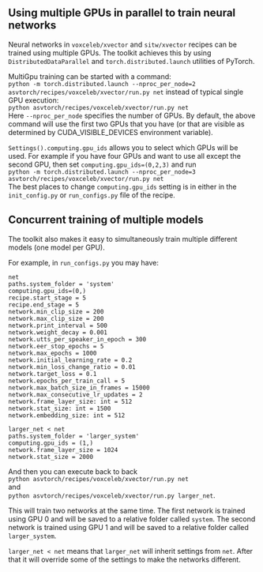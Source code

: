 ## Using multiple GPUs in parallel to train neural networks

Neural networks in `voxceleb/xvector` and `sitw/xvector` recipes can be trained using multiple GPUs. The toolkit achieves this by using `DistributedDataParallel` and `torch.distributed.launch` utilities of PyTorch.

MultiGpu training can be started with a command:\
`python -m torch.distributed.launch --nproc_per_node=2 asvtorch/recipes/voxceleb/xvector/run.py net`
instead of typical single GPU execution:\
`python asvtorch/recipes/voxceleb/xvector/run.py net`\
Here `--nproc_per_node` specifies the number of GPUs. By default, the above command will use the first two GPUs that you have (or that are visible as determined by CUDA_VISIBLE_DEVICES environment variable). 

`Settings().computing.gpu_ids` allows you to select which GPUs will be used. For example if you have four GPUs and want to use all except the second GPU, then set `computing.gpu_ids=(0,2,3)` and run\
`python -m torch.distributed.launch --nproc_per_node=3 asvtorch/recipes/voxceleb/xvector/run.py net`\
The best places to change `computing.gpu_ids` setting is in either in the `init_config.py` or `run_configs.py` file of the recipe.


## Concurrent training of multiple models

The toolkit also makes it easy to simultaneously train multiple different models (one model per GPU).

For example, in `run_configs.py` you may have:
```
net
paths.system_folder = 'system'
computing.gpu_ids=(0,)
recipe.start_stage = 5
recipe.end_stage = 5
network.min_clip_size = 200
network.max_clip_size = 200
network.print_interval = 500
network.weight_decay = 0.001
network.utts_per_speaker_in_epoch = 300
network.eer_stop_epochs = 5
network.max_epochs = 1000
network.initial_learning_rate = 0.2
network.min_loss_change_ratio = 0.01
network.target_loss = 0.1
network.epochs_per_train_call = 5
network.max_batch_size_in_frames = 15000
network.max_consecutive_lr_updates = 2
network.frame_layer_size: int = 512
network.stat_size: int = 1500
network.embedding_size: int = 512

larger_net < net
paths.system_folder = 'larger_system'
computing.gpu_ids = (1,)
network.frame_layer_size = 1024
network.stat_size = 2000
```

And then you can execute back to back \
`python asvtorch/recipes/voxceleb/xvector/run.py net`\
and \
`python asvtorch/recipes/voxceleb/xvector/run.py larger_net`\.

This will train two networks at the same time. The first network is trained using GPU 0 and will be saved to a relative folder called `system`. The second network is trained using GPU 1 and will be saved to a relative folder called `larger_system`.

`larger_net < net` means that `larger_net` will inherit settings from `net`. After that it will override some of the settings to make the networks different.
